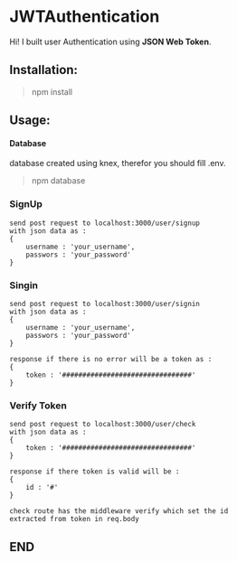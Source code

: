 # JWTAuthentication
Hi! I built user Authentication using **JSON Web Token**.

## Installation:

> npm install

## Usage:
#### Database
database created using knex, therefor you should fill .env.

  

  >  npm database

### SignUp
	send post request to localhost:3000/user/signup
	with json data as :
	{
		username : 'your_username',
		passwors : 'your_password'
	}
	
### Singin
	send post request to localhost:3000/user/signin
	with json data as :
	{
		username : 'your_username',
		passwors : 'your_password'
	}
	
	response if there is no error will be a token as :
	{
		token : '################################'
	}
### Verify Token
	send post request to localhost:3000/user/check
	with json data as :
	{
		token : '################################'
	}
	
	response if there token is valid will be :
	{
		id : '#'
	}
	
	check route has the middleware verify which set the id 		
	extracted from token in req.body
## END